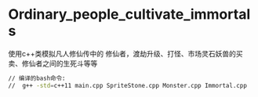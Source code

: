 # Ordinary_people_cultivate_immortals
使用c++类模拟凡人修仙传中的 修仙者，渡劫升级、打怪、市场灵石妖兽的买卖、修仙者之间的生死斗等等

```bash
// 编译的bash命令:
//  g++ -std=c++11 main.cpp SpriteStone.cpp Monster.cpp Immortal.cpp
```
